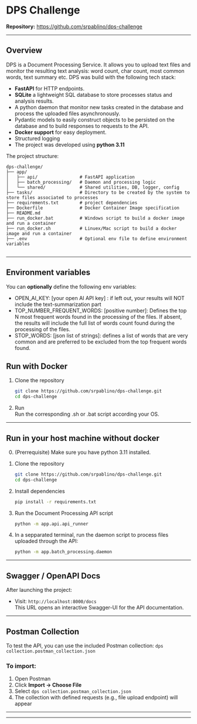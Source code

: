 # DPS Challenge

**Repository:** https://github.com/srpablino/dps-challenge

---

## Overview

DPS is a Document Processing Service. It allows you to upload text files and monitor the resulting text analysis: word count, char count, most common words, text summary etc.
DPS was build with the following tech stack:

- **FastAPI** for HTTP endpoints.
- **SQLite** a lightweight SQL database to store processes status and analysis results.
- A python daemon that monitor new tasks created in the database and process the uploaded files asynchronously.
- Pydantic models to easily construct objects to be persisted on the database and to build responses to requests to the API.
- **Docker support** for easy deployment.
- Structured logging
- The project was developed using **python 3.11**

The project structure:

```
dps-challenge/
├── app/
│   ├── api/                # FastAPI application
│   ├── batch_processing/   # Daemon and processing logic
│   └── shared/             # Shared utilities, DB, logger, config
├── tasks/                  # Directory to be created by the system to store files associated to processes
├── requirements.txt        # project dependencies
├── Dockerfile              # Docker Container Image specification
├── README.md
├── run_docker.bat          # Windows script to build a docker image and run a container
├── run_docker.sh           # Linuex/Mac script to build a docker image and run a container
├── .env                    # Optional env file to define environment variables


```

---
##  Environment variables
You can **optionally** define the following env variables:
- OPEN_AI_KEY: [your open AI API key] : if left out, your results will NOT include the text-summarization part
- TOP_NUMBER_FREQUENT_WORDS: [positive number]: Defines the top N most frequent words found in the processing of the files. If absent, the results will include the full list of words count found during the processing of the files.
- STOP_WORDS: [json list of strings]: defines a list of words that are very common and are preferred to be excluded from the top frequent words found. 

##  Run with Docker
1. Clone the repository  
   ```bash
   git clone https://github.com/srpablino/dps-challenge.git
   cd dps-challenge
   ```
2. Run  
    Run the corresponding .sh or .bat script according your OS.

---
## Run in your host machine without docker
0. (Prerrequisite) Make sure you have python 3.11 installed.

1. Clone the repository  
   ```bash
   git clone https://github.com/srpablino/dps-challenge.git
   cd dps-challenge
   ```

2. Install dependencies  
   ```bash
   pip install -r requirements.txt
   ```

3. Run the Document Processing API script  
   ```bash
   python -m app.api.api_runner
   ```

4. In a sepparated terminal, run the daemon script to process files uploaded through the API:  
   ```bash
   python -m app.batch_processing.daemon
   ```
---


## Swagger / OpenAPI Docs

After launching the project:

- Visit: `http://localhost:8000/docs`  
  This URL opens an interactive Swagger-UI for the API documentation.

---

## Postman Collection

To test the API, you can use the included Postman collection: `dps collection.postman_collection.json`

### To import:

1. Open Postman
2. Click **Import → Choose File**
3. Select `dps collection.postman_collection.json`
4. The collection with defined requests (e.g., file upload endpoint) will appear

---




---